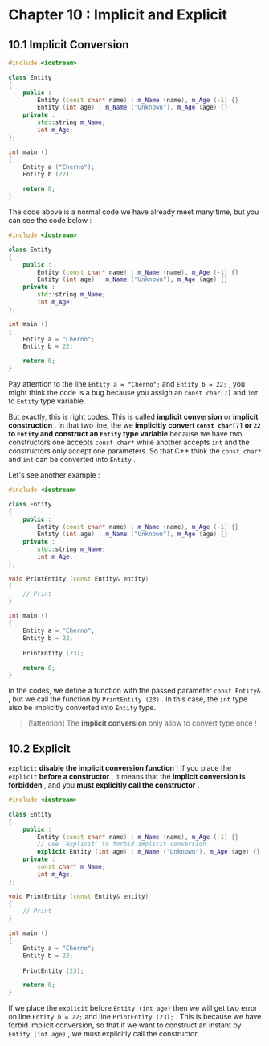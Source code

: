 # Chapter 10 : Implicit and Explicit

## 10.1 Implicit Conversion

```C++
#include <iostream>

class Entity
{
	public :
		Entity (const char* name) : m_Name (name), m_Age (-1) {}
		Entity (int age) : m_Name ("Unknown"), m_Age (age) {}
	private :
		std::string m_Name;
		int m_Age;
};

int main ()
{
	Entity a ("Cherno");
	Entity b (22);

	return 0;
}
```

The code above is a normal code we have already meet many time, but you can see the code below : 

```C++
#include <iostream>

class Entity
{
	public :
		Entity (const char* name) : m_Name (name), m_Age (-1) {}
		Entity (int age) : m_Name ("Unknown"), m_Age (age) {}
	private :
		std::string m_Name;
		int m_Age;
};

int main ()
{
	Entity a = "Cherno";
	Entity b = 22;

	return 0;
}
```

Pay attention to the line `Entity a = "Cherno";` and `Entity b = 22;` , you might think the code is a bug because you assign an `const char[7]` and `int` to `Entity` type variable.

But exactly, this is right codes. This is called **implicit conversion** or **implicit construction** . In that two line, the we **implicitly convert `const char[7]` or `22` to `Entity` and construct an `Entity` type variable** because we have two constructors one accepts `const char*` while another accepts `int` and the constructors only accept one parameters. So that C++ think the `const char*` and `int` can be converted into `Entity` .

Let's see another example : 

```C++
#include <iostream>

class Entity
{
	public :
		Entity (const char* name) : m_Name (name), m_Age (-1) {}
		Entity (int age) : m_Name ("Unknown"), m_Age (age) {}
	private :
		std::string m_Name;
		int m_Age;
};

void PrintEntity (const Entity& entity)
{
	// Print
}

int main ()
{
	Entity a = "Cherno";
	Entity b = 22;
	
	PrintEntity (23);

	return 0;
}
```

In the codes, we define a function with the passed parameter `const Entity&` , but we call the function by `PrintEntity (23)` . In this case, the `int` type also be implicitly converted into `Entity` type.

> [!attention] 
> The **implicit conversion** only allow to convert type once !

## 10.2 Explicit

`explicit` **disable the implicit conversion function** ! If you place the `explicit` **before a constructor** , it means that the **implicit conversion is forbidden** , and you **must explicitly call the constructor** .

```C++
#include <iostream>

class Entity
{
	public :
		Entity (const char* name) : m_Name (name), m_Age (-1) {}
		// use `explicit` to forbid implicit conversion
		explicit Entity (int age) : m_Name ("Unknown"), m_Age (age) {}
	private :
		const char* m_Name;
		int m_Age;
};

void PrintEntity (const Entity& entity)
{
	// Print
}

int main ()
{
	Entity a = "Cherno";
	Entity b = 22;
	
	PrintEntity (23);

	return 0;
}
```

If we place the `explicit` before `Entity (int age)` then we will get two error on line `Entity b = 22;` and line `PrintEntity (23);` . This is because we have forbid implicit conversion, so that if we want to construct an instant by `Entity (int age)` , we must explicitly call the constructor.

